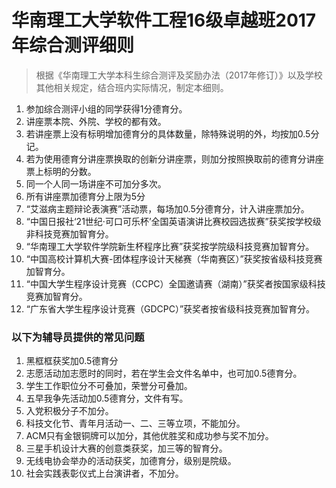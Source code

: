 # 华南理工大学软件工程16级卓越班2017年综合测评细则

> 根据《华南理工大学本科生综合测评及奖励办法（2017年修订）》以及学校其他相关规定，结合班内实际情况，制定本细则。

1. 参加综合测评小组的同学获得1分德育分。
2. 讲座票本院、外院、学校的都有效。
3. 若讲座票上没有标明增加德育分的具体数量，除特殊说明的外，均按加0.5分记。
4. 若为使用德育分讲座票换取的创新分讲座票，则加分按照换取前的德育分讲座票上标明的分数。
5. 同一个人同一场讲座不可加分多次。
6. 所有讲座票加德育分上限为5分
7. “艾滋病主题辩论表演赛”活动票，每场加0.5分德育分，计入讲座票加分。
8. “中国日报社‘21世纪·可口可乐杯’全国英语演讲比赛校园选拔赛”获奖按学校级非科技竞赛加智育分。
10. “华南理工大学软件学院新生杯程序比赛”获奖按学院级科技竞赛加智育分。
11. “中国高校计算机大赛-团体程序设计天梯赛（华南赛区）”获奖按省级科技竞赛加智育分。
12. “中国大学生程序设计竞赛（CCPC）全国邀请赛（湖南）”获奖者按国家级科技竞赛加智育分。
13. “广东省大学生程序设计竞赛（GDCPC）”获奖者按省级科技竞赛加智育分。

### 以下为辅导员提供的常见问题

1. 黑框框获奖加0.5德育分
2. 志愿活动加志愿时的同时，若在学生会文件名单中，也可加0.5德育分。
3. 学生工作职位分不可叠加，荣誉分可叠加。
4. 五早我争先活动加0.5德育分，文件有写。
5. 入党积极分子不加分。
6. 科技文化节、青年月活动一、二、三等立项，不能加分。
7. ACM只有金银铜牌可以加分，其他优胜奖和成功参与奖不加分。
8. 三星手机设计大赛的创意类获奖，加三等的智育分。
9. 无线电协会举办的活动获奖，加德育分，级别是院级。
10. 社会实践表彰仪式上台演讲者，不加分。
